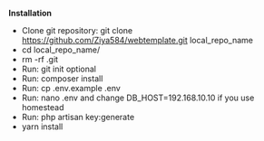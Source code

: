 **Installation**

  - Clone git repository: git clone https://github.com/Ziya584/webtemplate.git local_repo_name
  - cd local_repo_name/
  - rm -rf .git
  - Run: git init optional
  - Run: composer install
  - Run: cp .env.example .env
  - Run: nano .env and change DB_HOST=192.168.10.10 if you use homestead
  - Run: php artisan key:generate 
  - yarn install

